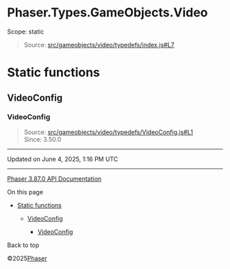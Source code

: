 # Phaser.Types.GameObjects.Video

Scope:
static

> Source: [src/gameobjects/video/typedefs/index.js#L7](https://github.com/phaserjs/phaser/blob/v3.87.0/src/gameobjects/video/typedefs/index.js#L7)

# Static functions

## VideoConfig

### VideoConfig

> Source: [src/gameobjects/video/typedefs/VideoConfig.js#L1](https://github.com/phaserjs/phaser/blob/v3.87.0/src/gameobjects/video/typedefs/VideoConfig.js#L1)  
> Since: 3.50.0

---

Updated on June 4, 2025, 1:16 PM UTC

---

[Phaser 3.87.0 API Documentation](../../index.md)

On this page

* [Static functions](#static-functions)

  + [VideoConfig](#videoconfig)

    - [VideoConfig](#videoconfig-1)

Back to top

©2025[Phaser](https://docs.phaser.io)